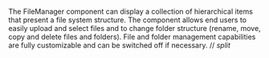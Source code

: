 The FileManager component can display a collection of hierarchical items that present a file system structure. The component allows end users to easily upload and select files and to change folder structure (rename, move, copy and delete files and folders). File and folder management capabilities are fully customizable and can be switched off if necessary.
// _split_